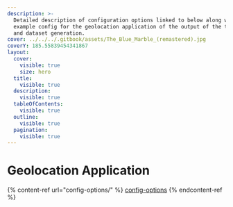```yaml
---
description: >-
  Detailed description of configuration options linked to below along with an
  example config for the geolocation application of the output of the training
  and dataset generation.
cover: ../../../.gitbook/assets/The_Blue_Marble_(remastered).jpg
coverY: 185.55839454341867
layout:
  cover:
    visible: true
    size: hero
  title:
    visible: true
  description:
    visible: true
  tableOfContents:
    visible: true
  outline:
    visible: true
  pagination:
    visible: true
---
```


# Geolocation Application

{% content-ref url="config-options/" %}
[config-options](config-options/)
{% endcontent-ref %}
